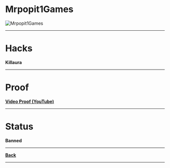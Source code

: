 # Mrpopit1Games
![Mrpopit1Games](http://cravatar.eu/helmhead/Mrpopit1games/64.png "Mrpopit1Games")

***

# Hacks
**Killaura**

***

# Proof
**[Video Proof (YouTube)](https://www.youtube.com/watch?v=xGm5S9Nqcgs "https://www.youtube.com/watch?v=xGm5S9Nqcgs")**

***

# Status
**Banned**

***

**[Back](https://github.com/ViperRage/CakeRage/blob/master/Player%20Reports.md)**

***
